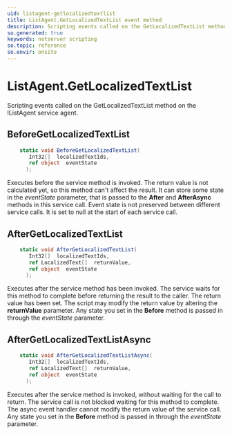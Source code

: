```yaml
---
uid: listagent-getlocalizedtextlist
title: ListAgent.GetLocalizedTextList event method
description: Scripting events called on the GetLocalizedTextList method on the ListAgent service agent.
so.generated: true
keywords: netserver scripting
so.topic: reference
so.envir: onsite
---
```

# ListAgent.GetLocalizedTextList

Scripting events called on the <see cref='M:IListAgent.GetLocalizedTextList'>GetLocalizedTextList</see> method on the <see cref='IListAgent'>IListAgent</see>  service agent.

## BeforeGetLocalizedTextList
```cs
    static void BeforeGetLocalizedTextList(
       Int32[]  localizedTextIds,
       ref object  eventState
      );
```
Executes before the service method is invoked.
The return value is not calculated yet, so this method can't affect the result.
It can store some state in the *eventState* parameter, that is passed to the **After** and **AfterAsync** methods in this service call.
Event state is not preserved between different service calls. It is set to null at the start of each service call.
## AfterGetLocalizedTextList
```cs
    static void AfterGetLocalizedTextList(
       Int32[]  localizedTextIds,
       ref LocalizedText[]  returnValue,
       ref object  eventState
      );
```
Executes after the service method has been invoked. The service waits for this method to complete before returning the result to the caller.
The return value has been set. The script may modify the return value by altering the **returnValue** parameter.
Any state you set in the **Before** method is passed in through the *eventState* parameter.
## AfterGetLocalizedTextListAsync
```cs
    static void AfterGetLocalizedTextListAsync(
       Int32[]  localizedTextIds,
       ref LocalizedText[]  returnValue,
       ref object  eventState
      );
```
Executes after the service method is invoked, without waiting for the call to return.
The service call is not blocked waiting for this method to complete.
The async event handler cannot modify the return value of the service call.
Any state you set in the **Before** method is passed in through the *eventState* parameter.


